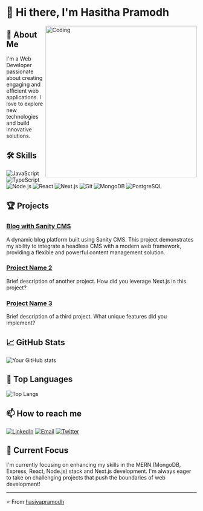 # 👋 Hi there, I'm Hasitha Pramodh

<img align="right" alt="Coding" width="400" src="https://media.giphy.com/media/qgQUggAC3Pfv687qPC/giphy.gif">

## 🚀 About Me
I'm a Web Developer passionate about creating engaging and efficient web applications. I love to explore new technologies and build innovative solutions.

## 🛠 Skills
![JavaScript](https://img.shields.io/badge/-JavaScript-F7DF1E?style=flat-square&logo=javascript&logoColor=black)
![TypeScript](https://img.shields.io/badge/-TypeScript-3178C6?style=flat-square&logo=typescript&logoColor=white)
![Node.js](https://img.shields.io/badge/-Node.js-339933?style=flat-square&logo=node.js&logoColor=white)
![React](https://img.shields.io/badge/-React-61DAFB?style=flat-square&logo=react&logoColor=black)
![Next.js](https://img.shields.io/badge/-Next.js-000000?style=flat-square&logo=next.js&logoColor=white)
![Git](https://img.shields.io/badge/-Git-F05032?style=flat-square&logo=git&logoColor=white)
![MongoDB](https://img.shields.io/badge/-MongoDB-47A248?style=flat-square&logo=mongodb&logoColor=white)
![PostgreSQL](https://img.shields.io/badge/-PostgreSQL-336791?style=flat-square&logo=postgresql&logoColor=white)

## 🏆 Projects
### [Blog with Sanity CMS](https://github.com/hasiyapramodh/blog-sanity.git)
A dynamic blog platform built using Sanity CMS. This project demonstrates my ability to integrate a headless CMS with a modern web framework, providing a flexible and powerful content management solution.

### [Project Name 2](link-to-project)
Brief description of another project. How did you leverage Next.js in this project?

### [Project Name 3](link-to-project)
Brief description of a third project. What unique features did you implement?

## 📈 GitHub Stats
![Your GitHub stats](https://github-readme-stats.vercel.app/api?username=hasiyapramodh&show_icons=true&theme=radical)

## 🌟 Top Languages
![Top Langs](https://github-readme-stats.vercel.app/api/top-langs/?username=hasiyapramodh&layout=compact&theme=radical)

## 📫 How to reach me
[![LinkedIn](https://img.shields.io/badge/-LinkedIn-0077B5?style=flat-square&logo=linkedin&logoColor=white)](your-linkedin-url)
[![Email](https://img.shields.io/badge/-Email-D14836?style=flat-square&logo=gmail&logoColor=white)](mailto:your.email@example.com)
[![Twitter](https://img.shields.io/badge/-Twitter-1DA1F2?style=flat-square&logo=twitter&logoColor=white)](your-twitter-url)

## 🎯 Current Focus
I'm currently focusing on enhancing my skills in the MERN (MongoDB, Express, React, Node.js) stack and Next.js development. I'm always eager to take on challenging projects that push the boundaries of web development!

---

⭐️ From [hasiyapramodh](https://github.com/hasiyapramodh)

